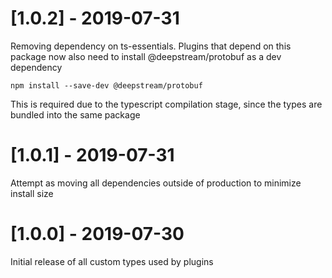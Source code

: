 # [1.0.2] - 2019-07-31
  
Removing dependency on ts-essentials. Plugins that depend on this package now also
need to install @deepstream/protobuf as a dev dependency

```
npm install --save-dev @deepstream/protobuf
```

This is required due to the typescript compilation stage, since the types are bundled
into the same package

# [1.0.1] - 2019-07-31

Attempt as moving all dependencies outside of production to minimize install size

# [1.0.0] - 2019-07-30

Initial release of all custom types used by plugins
